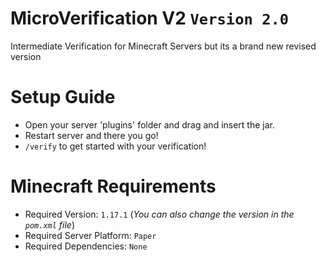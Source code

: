 # MicroVerification V2 `Version 2.0`
Intermediate Verification for Minecraft Servers but its a brand new revised version

# Setup Guide
- Open your server 'plugins' folder and drag and insert the jar.
- Restart server and there you go!
- `/verify` to get started with your verification!

# Minecraft Requirements
- Required Version: `1.17.1` (*You can also change the version in the `pom.xml` file*)
- Required Server Platform: `Paper`
- Required Dependencies: `None`
